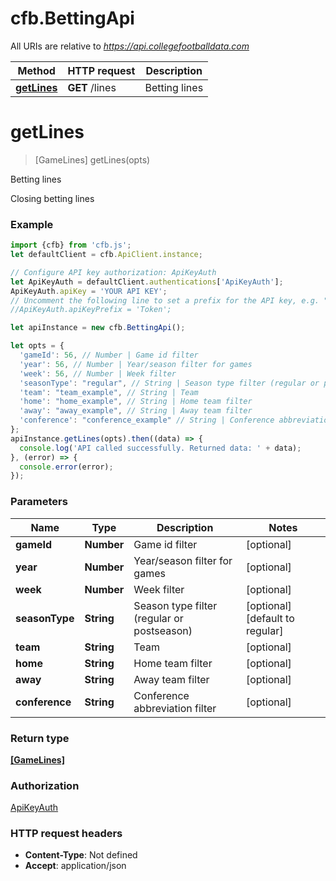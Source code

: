 # cfb.BettingApi

All URIs are relative to *https://api.collegefootballdata.com*

Method | HTTP request | Description
------------- | ------------- | -------------
[**getLines**](BettingApi.md#getLines) | **GET** /lines | Betting lines


<a name="getLines"></a>
# **getLines**
> [GameLines] getLines(opts)

Betting lines

Closing betting lines

### Example
```javascript
import {cfb} from 'cfb.js';
let defaultClient = cfb.ApiClient.instance;

// Configure API key authorization: ApiKeyAuth
let ApiKeyAuth = defaultClient.authentications['ApiKeyAuth'];
ApiKeyAuth.apiKey = 'YOUR API KEY';
// Uncomment the following line to set a prefix for the API key, e.g. "Token" (defaults to null)
//ApiKeyAuth.apiKeyPrefix = 'Token';

let apiInstance = new cfb.BettingApi();

let opts = { 
  'gameId': 56, // Number | Game id filter
  'year': 56, // Number | Year/season filter for games
  'week': 56, // Number | Week filter
  'seasonType': "regular", // String | Season type filter (regular or postseason)
  'team': "team_example", // String | Team
  'home': "home_example", // String | Home team filter
  'away': "away_example", // String | Away team filter
  'conference': "conference_example" // String | Conference abbreviation filter
};
apiInstance.getLines(opts).then((data) => {
  console.log('API called successfully. Returned data: ' + data);
}, (error) => {
  console.error(error);
});

```

### Parameters

Name | Type | Description  | Notes
------------- | ------------- | ------------- | -------------
 **gameId** | **Number**| Game id filter | [optional] 
 **year** | **Number**| Year/season filter for games | [optional] 
 **week** | **Number**| Week filter | [optional] 
 **seasonType** | **String**| Season type filter (regular or postseason) | [optional] [default to regular]
 **team** | **String**| Team | [optional] 
 **home** | **String**| Home team filter | [optional] 
 **away** | **String**| Away team filter | [optional] 
 **conference** | **String**| Conference abbreviation filter | [optional] 

### Return type

[**[GameLines]**](GameLines.md)

### Authorization

[ApiKeyAuth](../README.md#ApiKeyAuth)

### HTTP request headers

 - **Content-Type**: Not defined
 - **Accept**: application/json


